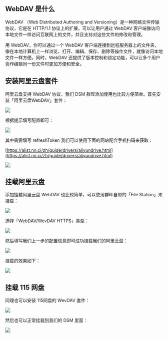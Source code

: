 ## WebDAV 是什么

WebDAV （Web Distributed Authoring and Versioning）是一种网络文件传输协议，它是在 HTTP/1.1 协议上的扩展，可以让用户通过 WebDAV 客户端像访问本地文件一样访问互联网上的文件，并且支持对这些文件的修改和管理。
	
用 WebDAV，你可以通过一个 WebDAV 客户端连接到远程服务器上的文件夹，像在本地计算机上一样浏览、打开、编辑、保存、删除等操作文件，就像访问本地文件一样方便。同时，WebDAV 还提供了版本控制和锁定功能，可以让多个用户协作编辑同一份文件时更加方便和安全。

## 安装阿里云盘套件

阿里云盘支持 WebDAV 协议，我们 DSM 群晖添加使用也比较方便简单。首先安装「阿里云盘WebDAV」套件：

![](https://image.3001.net/images/20230225/16773149459339.png) 

根据提示填写配置即可：

![](https://image.3001.net/images/20230225/16773151346287.png)  

其中需要填写 refreshToken 我们可以使用下面的网站配合手机扫码来获取：

[https://alist.nn.ci/zh/guide/drivers/aliyundrive.html](https://alist.nn.ci/zh/guide/drivers/aliyundrive.html)

![](https://image.3001.net/images/20230225/16773166425632.png)    

## 挂载阿里云盘

添加挂载阿里云盘 WebDAV 也比较简单，可以使用群晖自带的「File Station」来挂载：

![](https://image.3001.net/images/20230225/16773157119721.png) 

选择「WebDAV/WevDAV HTTPS」类型：

![](https://image.3001.net/images/20230225/16773157825041.png) 

然后填写我们上一步的配置信息即可成功挂载我们的阿里云盘：

![](https://image.3001.net/images/20230225/16773168015083.png) 

挂载的效果如下：

![](https://image.3001.net/images/20230225/16773168671963.png)   

## 挂载 115 网盘

同理也可以安装 115网盘的 WevDAV 套件：

![](https://image.3001.net/images/20230225/1677319044379.png) 

然后也可以正常挂载到我们的 DSM 里面：

![](https://image.3001.net/images/20230225/16773191594695.png) 

  

 
